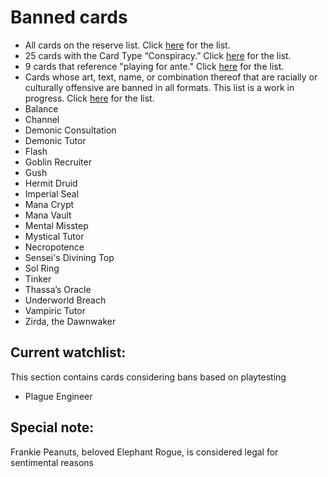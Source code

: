 # Banned cards
* All cards on the reserve list. Click [here](https://magic.wizards.com/en/news/announcements/official-reprint-policy) for the list.
* 25 cards with the Card Type “Conspiracy.” Click [here](https://gatherer.wizards.com/Pages/Search/Default.aspx?action=advanced&special=true&type=+%5b%22Conspiracy%22%5d) for the list.
* 9 cards that reference "playing for ante." Click [here](https://gatherer.wizards.com/Pages/Search/Default.aspx?action=advanced&text=+%5b%22%20ante.%22%5d) for the list.
* Cards whose art, text, name, or combination thereof that are racially or culturally offensive are banned in all formats. This list is a work in progress. Click [here](https://magic.wizards.com/en/news/announcements/depictions-racism-magic-2020-06-10) for the list.
* Balance
* Channel
* Demonic Consultation
* Demonic Tutor
* Flash
* Goblin Recruiter
* Gush
* Hermit Druid
* Imperial Seal
* Mana Crypt
* Mana Vault
* Mental Misstep
* Mystical Tutor
* Necropotence
* Sensei's Divining Top
* Sol Ring
* Tinker
* Thassa’s Oracle
* Underworld Breach
* Vampiric Tutor
* Zirda, the Dawnwaker

## Current watchlist:
This section contains cards considering bans based on playtesting
* Plague Engineer

## Special note:
Frankie Peanuts, beloved Elephant Rogue, is considered legal for sentimental reasons